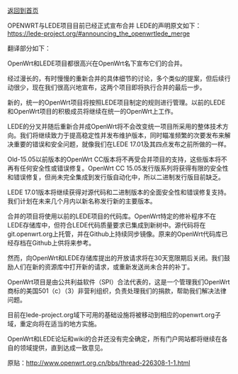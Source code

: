 [返回到首页](http://www.opok.org/)   

OPENWRT与LEDE项目目前已经正式宣布合并
LEDE的声明原文如下：
https://lede-project.org/#announcing_the_openwrtlede_merge

翻译部分如下：

OpenWrt和LEDE项目都很高兴在OpenWrt名下宣布它们的合并。

经过漫长的，有时慢慢的重新合并的具体细节的讨论，多个类似的提案，但后续行动很少，现在我们很高兴地宣布，这两个项目即将执行合并的最后一步。

新的，统一的OpenWrt项目将按照LEDE项目制定的规则进行管理。以前的LEDE和OpenWrt项目的积极成员将继续在统一的OpenWrt上工作。

LEDE的分叉并随后重新合并成OpenWrt将不会改变统一项目所采用的整体技术方向。我们将继续致力于提高稳定性并发布维护版本，同时瞄准频繁的次要发布来解决重要的错误和安全问题，就像我们在LEDE 17.01及其四点发布之前所做的一样。

Old-15.05以前版本的OpenWrt CC版本将不再受合并项目的支持，这些版本将不再有任何安全性或错误修复。OpenWrt CC 15.05发行版系列将获得有限的安全性和错误修复，但尚未完全集成到发行版自动化中，所以二进制发行版目前缺乏。

LEDE 17.01版本将继续获得对源代码和二进制版本的全面安全性和错误修复支持。我们计划在未来几个月内以新名称发行新的主要版本。

合并的项目将使用以前的LEDE项目的代码库。OpenWrt特定的修补程序不在LEDE存储库中，但符合LEDE代码质量要求已集成到新树中。源代码将在git.openwrt.org上托管，并在Github上持续同步镜像。原来的OpenWrt代码库已经存档在Github上供将来参考。

然而，向OpenWrt和LEDE存储库提出的开放请求将在30天宽限期后关闭。我们鼓励人们在新的资源库中打开新的请求，或重新发送尚未合并的补丁。

OpenWrt项目是由公共利益软件（SPI）合法代表的，这是一个管理我们OpenWrt商标的美国501（c）（3）非营利组织，负责处理我们的捐款，帮助我们解决法律问题。

目前在lede-project.org域下可用的基础设施将被移动到相应的openwrt.org子域，重定向将在适当的地方实施。

OpenWrt和LEDE论坛和wiki的合并还没有完全确定，所有门户网站都将继续在各自的领域提供，直到达成一致意见。

原贴：http://www.openwrt.org.cn/bbs/thread-226308-1-1.html
